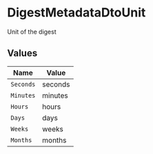 # DigestMetadataDtoUnit

Unit of the digest


## Values

| Name      | Value     |
| --------- | --------- |
| `Seconds` | seconds   |
| `Minutes` | minutes   |
| `Hours`   | hours     |
| `Days`    | days      |
| `Weeks`   | weeks     |
| `Months`  | months    |